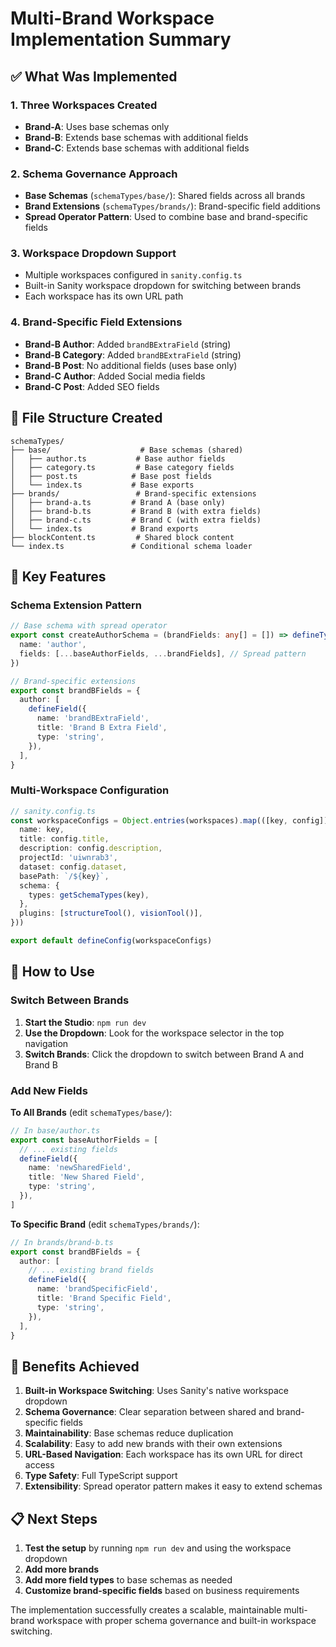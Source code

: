 # Multi-Brand Workspace Implementation Summary

## ✅ What Was Implemented

### 1. **Three Workspaces Created**
- **Brand-A**: Uses base schemas only
- **Brand-B**: Extends base schemas with additional fields
- **Brand-C**: Extends base schemas with additional fields

### 2. **Schema Governance Approach**
- **Base Schemas** (`schemaTypes/base/`): Shared fields across all brands
- **Brand Extensions** (`schemaTypes/brands/`): Brand-specific field additions
- **Spread Operator Pattern**: Used to combine base and brand-specific fields

### 3. **Workspace Dropdown Support**
- Multiple workspaces configured in `sanity.config.ts`
- Built-in Sanity workspace dropdown for switching between brands
- Each workspace has its own URL path

### 4. **Brand-Specific Field Extensions**
- **Brand-B Author**: Added `brandBExtraField` (string)
- **Brand-B Category**: Added `brandBExtraField` (string)
- **Brand-B Post**: No additional fields (uses base only)
- **Brand-C Author**: Added Social media fields
- **Brand-C Post**: Added SEO fields


## 📁 File Structure Created

```
schemaTypes/
├── base/                    # Base schemas (shared)
│   ├── author.ts           # Base author fields
│   ├── category.ts         # Base category fields
│   ├── post.ts            # Base post fields
│   └── index.ts           # Base exports
├── brands/                 # Brand-specific extensions
│   ├── brand-a.ts         # Brand A (base only)
│   ├── brand-b.ts         # Brand B (with extra fields)
│   ├── brand-c.ts         # Brand C (with extra fields)
│   └── index.ts           # Brand exports
├── blockContent.ts         # Shared block content
└── index.ts               # Conditional schema loader
```

## 🔧 Key Features

### Schema Extension Pattern
```typescript
// Base schema with spread operator
export const createAuthorSchema = (brandFields: any[] = []) => defineType({
  name: 'author',
  fields: [...baseAuthorFields, ...brandFields], // Spread pattern
})

// Brand-specific extensions
export const brandBFields = {
  author: [
    defineField({
      name: 'brandBExtraField',
      title: 'Brand B Extra Field',
      type: 'string',
    }),
  ],
}
```

### Multi-Workspace Configuration
```typescript
// sanity.config.ts
const workspaceConfigs = Object.entries(workspaces).map(([key, config]) => ({
  name: key,
  title: config.title,
  description: config.description,
  projectId: 'uiwnrab3',
  dataset: config.dataset,
  basePath: `/${key}`,
  schema: {
    types: getSchemaTypes(key),
  },
  plugins: [structureTool(), visionTool()],
}))

export default defineConfig(workspaceConfigs)
```

## 🚀 How to Use

### Switch Between Brands
1. **Start the Studio**: `npm run dev`
2. **Use the Dropdown**: Look for the workspace selector in the top navigation
3. **Switch Brands**: Click the dropdown to switch between Brand A and Brand B

### Add New Fields

**To All Brands** (edit `schemaTypes/base/`):
```typescript
// In base/author.ts
export const baseAuthorFields = [
  // ... existing fields
  defineField({
    name: 'newSharedField',
    title: 'New Shared Field',
    type: 'string',
  }),
]
```

**To Specific Brand** (edit `schemaTypes/brands/`):
```typescript
// In brands/brand-b.ts
export const brandBFields = {
  author: [
    // ... existing brand fields
    defineField({
      name: 'brandSpecificField',
      title: 'Brand Specific Field',
      type: 'string',
    }),
  ],
}
```

## 🎯 Benefits Achieved

1. **Built-in Workspace Switching**: Uses Sanity's native workspace dropdown
2. **Schema Governance**: Clear separation between shared and brand-specific fields
3. **Maintainability**: Base schemas reduce duplication
4. **Scalability**: Easy to add new brands with their own extensions
5. **URL-Based Navigation**: Each workspace has its own URL for direct access
6. **Type Safety**: Full TypeScript support
7. **Extensibility**: Spread operator pattern makes it easy to extend schemas

## 📋 Next Steps

1. **Test the setup** by running `npm run dev` and using the workspace dropdown
2. **Add more brands**
3. **Add more field types** to base schemas as needed
4. **Customize brand-specific fields** based on business requirements

The implementation successfully creates a scalable, maintainable multi-brand workspace with proper schema governance and built-in workspace switching. 